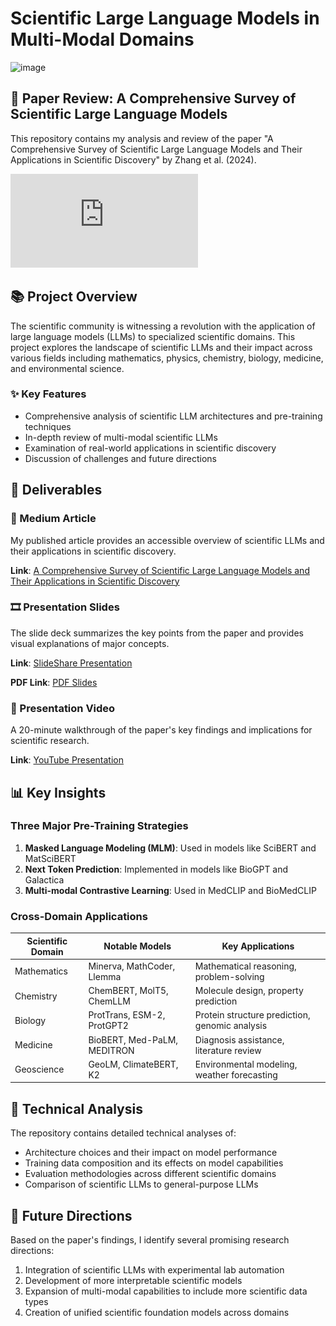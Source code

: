 # Scientific Large Language Models in Multi-Modal Domains

<img width="820" alt="image" src="https://github.com/user-attachments/assets/a0d67687-f366-4723-b928-c0917d88e9f4" />

## 📑 Paper Review: A Comprehensive Survey of Scientific Large Language Models

This repository contains my analysis and review of the paper "A Comprehensive Survey of Scientific Large Language Models and Their Applications in Scientific Discovery" by Zhang et al. (2024).

![Paper Overview](https://github.com/syedanida/Scientific-LLMs-Survey/blob/main/Article-A%20Comprehensive%20Survey%20of%20Scientific%20Large%20Language%20Models%20and%20%20Their%20Applications%20in%20Scientific%20Discovery.pdf)

## 📚 Project Overview

The scientific community is witnessing a revolution with the application of large language models (LLMs) to specialized scientific domains. This project explores the landscape of scientific LLMs and their impact across various fields including mathematics, physics, chemistry, biology, medicine, and environmental science.

### ✨ Key Features

- Comprehensive analysis of scientific LLM architectures and pre-training techniques
- In-depth review of multi-modal scientific LLMs
- Examination of real-world applications in scientific discovery
- Discussion of challenges and future directions

## 🚀 Deliverables

### 📝 Medium Article
My published article provides an accessible overview of scientific LLMs and their applications in scientific discovery.

**Link**: [A Comprehensive Survey of Scientific Large Language Models and Their Applications in Scientific Discovery](https://medium.com/@syedanidakhader/a-comprehensive-survey-of-scientific-large-language-models-and-their-applications-in-scientific-cdbf5c8b10dd)

### 🎞️ Presentation Slides
The slide deck summarizes the key points from the paper and provides visual explanations of major concepts.

**Link**: [SlideShare Presentation](https://www.slideshare.net/slideshow/scientific-large-language-models-in-multi-modal-domains/279062818)

**PDF Link**: [PDF Slides](https://github.com/syedanida/Scientific-LLMs-Survey/blob/main/Customized-Multiple-Clustering-via-Multi-Modal-Subspace-Proxy-Learning.pdf)

### 🎥 Presentation Video
A 20-minute walkthrough of the paper's key findings and implications for scientific research.

**Link**: [YouTube Presentation](https://youtu.be/SG3p_pJ44oQ)

## 📊 Key Insights

### Three Major Pre-Training Strategies

1. **Masked Language Modeling (MLM)**: Used in models like SciBERT and MatSciBERT
2. **Next Token Prediction**: Implemented in models like BioGPT and Galactica
3. **Multi-modal Contrastive Learning**: Used in MedCLIP and BioMedCLIP

### Cross-Domain Applications

| Scientific Domain | Notable Models | Key Applications |
|-------------------|----------------|-----------------|
| Mathematics | Minerva, MathCoder, Llemma | Mathematical reasoning, problem-solving |
| Chemistry | ChemBERT, MolT5, ChemLLM | Molecule design, property prediction |
| Biology | ProtTrans, ESM-2, ProtGPT2 | Protein structure prediction, genomic analysis |
| Medicine | BioBERT, Med-PaLM, MEDITRON | Diagnosis assistance, literature review |
| Geoscience | GeoLM, ClimateBERT, K2 | Environmental modeling, weather forecasting |

## 🔬 Technical Analysis

The repository contains detailed technical analyses of:

- Architecture choices and their impact on model performance
- Training data composition and its effects on model capabilities
- Evaluation methodologies across different scientific domains
- Comparison of scientific LLMs to general-purpose LLMs

## 🔮 Future Directions

Based on the paper's findings, I identify several promising research directions:

1. Integration of scientific LLMs with experimental lab automation
2. Development of more interpretable scientific models
3. Expansion of multi-modal capabilities to include more scientific data types
4. Creation of unified scientific foundation models across domains
